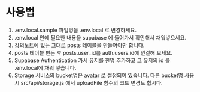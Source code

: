 # 사용법

1. .env.local.sample 파일명을 .env.local 로 변경하세요.
2. .env.local 안에 필요한 내용을 supabase 에 들어가서 확인해서 채워넣으세요.
3. 강의노트에 있는 그대로 posts 테이블을 만들어야만 합니다.
4. posts 테이블 만든 후 posts.user_id를 auth.users.id에 연결해 보세요.
5. Supabase Authentication 가서 유저를 한명 추가하고 그 유저의 id 를 .env.local에 채워 넣습니다.
6. Storage 서비스의 bucket명은 avatar 로 설정되어 있습니다. 다른 bucket명 사용 시 src/api/storage.js 에서 uploadFile 함수의 코드 변경도 합시다.
